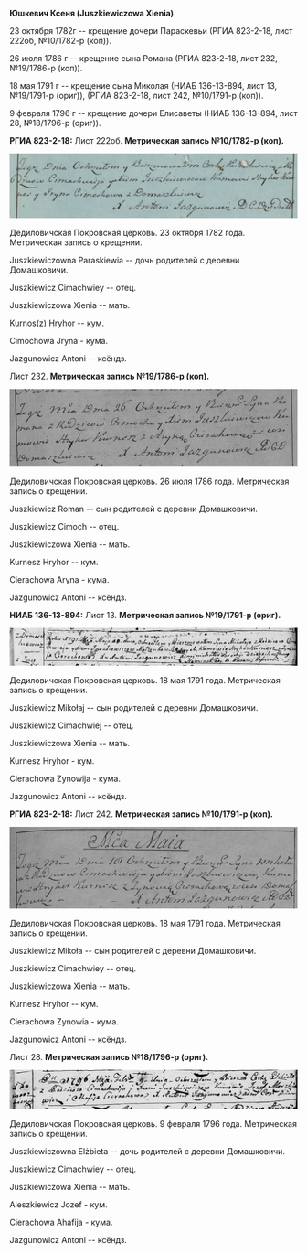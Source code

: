 **Юшкевич Ксеня (Juszkiewiczowa Xienia)**

23 октября 1782г -- крещение дочери Параскевьи (РГИА 823-2-18, лист
222об, №10/1782-р (коп)).

26 июля 1786 г -- крещение сына Романа (РГИА 823-2-18, лист 232,
№19/1786-р (коп)).

18 мая 1791 г -- крещение сына Миколая (НИАБ 136-13-894, лист 13,
№19/1791-р (ориг)), (РГИА 823-2-18, лист 242, №10/1791-р (коп)).

9 февраля 1796 г -- крещение дочери Елисаветы (НИАБ 136-13-894, лист 28,
№18/1796-р (ориг)).

**РГИА 823-2-18:** Лист 222об. **Метрическая запись №10/1782-р (коп).**

![](./media/ff2dea857adaa599ff6461bb538a34be0927e773.png)

Дедиловичская Покровская церковь. 23 октября 1782 года. Метрическая
запись о крещении.

Juszkiewiczowna Paraskiewia -- дочь родителей с деревни Домашковичи.

Juszkiewicz Cimachwiey -- отец.

Juszkiewiczowa Xienia -- мать.

Kurnos(z) Hryhor -- кум.

Cimochowa Jryna - кума.

Jazgunowicz Antoni -- ксёндз.

Лист 232. **Метрическая запись №19/1786-р (коп).**

![](./media/21e5d626b110ceb3d258b7a999cd7568c7dc5b66.png)

Дедиловичская Покровская церковь. 26 июля 1786 года. Метрическая запись
о крещении.

Juszkiewicz Roman -- сын родителей с деревни Домашковичи.

Juszkiewicz Cimoch -- отец.

Juszkiewiczowa Xienia -- мать.

Kurnesz Hryhor -- кум.

Cierachowa Aryna - кума.

Jazgunowicz Antoni -- ксёндз.

**НИАБ 136-13-894:** Лист 13. **Метрическая запись №19/1791-р (ориг).**

![](./media/6d92d748871cacc6bef0ade64f24a2de9add2e8e.png)

Дедиловичская Покровская церковь. 18 мая 1791 года. Метрическая запись о
крещении.

Juszkiewicz Mikołaj -- сын родителей с деревни Домашковичи.

Juszkiewicz Cimachwiej -- отец.

Juszkiewiczowa Xienia -- мать.

Kurnesz Hryhor - кум.

Cierachowa Zynowija - кума.

Jazgunowicz Antoni -- ксёндз.

**РГИА 823-2-18:** Лист 242. **Метрическая запись №10/1791-р (коп).**

![](./media/67728ba9d72442d27de3d1b60aa1cdaa5b600216.png)

Дедиловичская Покровская церковь. 18 мая 1791 года. Метрическая запись о
крещении.

Juszkiewicz Mikoła -- сын родителей с деревни Домашковичи.

Juszkiewicz Cimachwiey -- отец.

Juszkiewiczowa Xienia -- мать.

Kurnesz Hryhor -- кум.

Cierachowa Zynowia - кума.

Jazgunowicz Antoni -- ксёндз.

Лист 28. **Метрическая запись №18/1796-р (ориг).**

![](./media/4d54c9be727e90f8802c102b78966bb4f3dfd438.png)

Дедиловичская Покровская церковь. 9 февраля 1796 года. Метрическая
запись о крещении.

Juszkiewiczowna Elżbieta -- дочь родителей с деревни Домашковичи.

Juszkiewicz Cimachwiey -- отец.

Juszkiewiczowa Xienia -- мать.

Aleszkiewicz Jozef - кум.

Cierachowa Ahafija - кума.

Jazgunowicz Antoni -- ксёндз.
